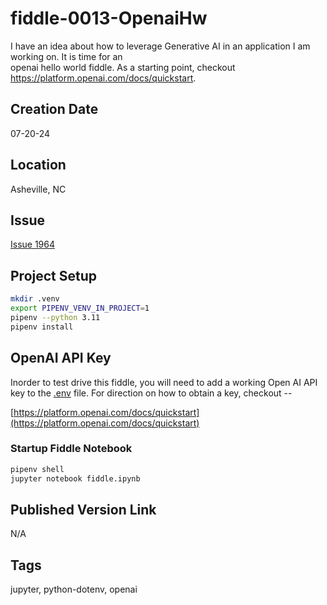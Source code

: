 fiddle-0013-OpenaiHw
======

I have an idea about how to leverage Generative AI in an application I am working on.  It is time for an    
openai hello world fiddle. As a starting point, checkout https://platform.openai.com/docs/quickstart.       


## Creation Date

07-20-24


## Location

Asheville, NC


## Issue

[Issue 1964](https://github.com/bradyhouse/house/issues/1964)


## Project Setup

```sh
mkdir .venv
export PIPENV_VENV_IN_PROJECT=1
pipenv --python 3.11
pipenv install
```

## OpenAI API Key

Inorder to test drive this fiddle, you will need to add a working Open AI API key 
to the [.env](.env) file.  For direction on how to obtain a key, checkout --

[https://platform.openai.com/docs/quickstart](https://platform.openai.com/docs/quickstart)


### Startup Fiddle Notebook

```sh
pipenv shell
jupyter notebook fiddle.ipynb
```


## Published Version Link

N/A

## Tags

jupyter, python-dotenv, openai
